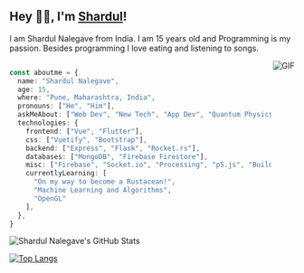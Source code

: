 
## Hey 👋🏽, I'm [Shardul](https://shardul.netlify.com)!
I am Shardul Nalegave from India. I am 15 years old and Programming is my passion. Besides programming I love eating and listening to songs.

<img align="right" src="https://media.giphy.com/media/Xzq321KSESHt833MYj/giphy.gif" alt="GIF">

````typescript

const aboutme = {
  name: "Shardul Nalegave",
  age: 15,
  where: "Pune, Maharashtra, India",
  pronouns: ["He", "Him"],
  askMeAbout: ["Web Dev", "New Tech", "App Dev", "Quantum Physics"],
  technologies: {
    frontend: ["Vue", "Flutter"],
    css: ["Vuetify", "Bootstrap"],
    backend: ["Express", "Flask", "Rocket.rs"],
    databases: ["MongoDB", "Firebase Firestore"],
    misc: ["Firebase", "Socket.io", "Processing", "p5.js", "Building protocols on top of TCP"],
    currentlyLearning: [
      "On my way to become a Rustacean!",
      "Machine Learning and Algorithms",
      "OpenGL"
    ],
  },
}

````

![Shardul Nalegave's GitHub Stats](https://github-readme-stats.vercel.app/api?username=ShardulNalegave&show_icons=true&theme=dracula&count_private=true&hide=prs)

[![Top Langs](https://github-readme-stats.vercel.app/api/top-langs/?username=ShardulNalegave&layout=compact&theme=dracula&hide=html,css)](https://github.com/anuraghazra/github-readme-stats)